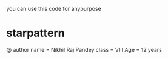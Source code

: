 you can use this code for anypurpose
# starpattern
@ author name = Nikhil Raj Pandey
class = VIII
Age = 12 years
